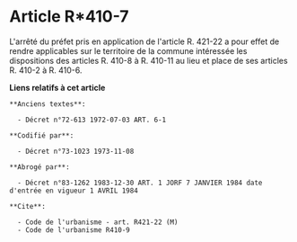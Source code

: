 # Article R*410-7

L'arrêté du préfet pris en application de l'article R. 421-22 a pour effet de rendre applicables sur le territoire de la
commune intéressée les dispositions des articles R. 410-8 à R. 410-11 au lieu et place de ses articles R. 410-2 à R. 410-6.

**Liens relatifs à cet article**

	**Anciens textes**:

	  - Décret n°72-613 1972-07-03 ART. 6-1

	**Codifié par**:

	  - Décret n°73-1023 1973-11-08

	**Abrogé par**:

	  - Décret n°83-1262 1983-12-30 ART. 1 JORF 7 JANVIER 1984 date d'entrée en vigueur 1 AVRIL 1984

	**Cite**:

	  - Code de l'urbanisme - art. R421-22 (M)
	  - Code de l'urbanisme R410-9
